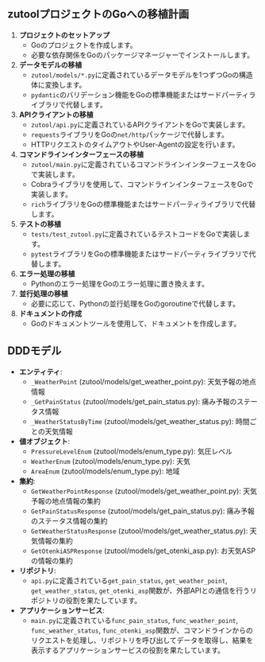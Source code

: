 ## zutoolプロジェクトのGoへの移植計画

1.  **プロジェクトのセットアップ**
    *   Goのプロジェクトを作成します。
    *   必要な依存関係をGoのパッケージマネージャーでインストールします。
2.  **データモデルの移植**
    *   `zutool/models/*.py`に定義されているデータモデルを1つずつGoの構造体に変換します。
    *   `pydantic`のバリデーション機能をGoの標準機能またはサードパーティライブラリで代替します。
3.  **APIクライアントの移植**
    *   `zutool/api.py`に定義されているAPIクライアントをGoで実装します。
    *   `requests`ライブラリをGoの`net/http`パッケージで代替します。
    *   HTTPリクエストのタイムアウトやUser-Agentの設定を行います。
4.  **コマンドラインインターフェースの移植**
    *   `zutool/main.py`に定義されているコマンドラインインターフェースをGoで実装します。
    *   Cobraライブラリを使用して、コマンドラインインターフェースをGoで実装します。
    *   `rich`ライブラリをGoの標準機能またはサードパーティライブラリで代替します。
5.  **テストの移植**
    *   `tests/test_zutool.py`に定義されているテストコードをGoで実装します。
    *   `pytest`ライブラリをGoの標準機能またはサードパーティライブラリで代替します。
6.  **エラー処理の移植**
    *   Pythonのエラー処理をGoのエラー処理に置き換えます。
7.  **並行処理の移植**
    *   必要に応じて、Pythonの並行処理をGoのgoroutineで代替します。
8.  **ドキュメントの作成**
    *   Goのドキュメントツールを使用して、ドキュメントを作成します。

## DDDモデル

*   **エンティティ**:
    *   `_WeatherPoint` (zutool/models/get_weather_point.py): 天気予報の地点情報
    *   `_GetPainStatus` (zutool/models/get_pain_status.py): 痛み予報のステータス情報
    *   `_WeatherStatusByTime` (zutool/models/get_weather_status.py): 時間ごとの天気情報
*   **値オブジェクト**:
    *   `PressureLevelEnum` (zutool/models/enum_type.py): 気圧レベル
    *   `WeatherEnum` (zutool/models/enum_type.py): 天気
    *   `AreaEnum` (zutool/models/enum_type.py): 地域
*   **集約**:
    *   `GetWeatherPointResponse` (zutool/models/get_weather_point.py): 天気予報の地点情報の集約
    *   `GetPainStatusResponse` (zutool/models/get_pain_status.py): 痛み予報のステータス情報の集約
    *   `GetWeatherStatusResponse` (zutool/models/get_weather_status.py): 天気情報の集約
    *   `GetOtenkiASPResponse` (zutool/models/get_otenki_asp.py): お天気ASPの情報の集約
*   **リポジトリ**:
    *   `api.py`に定義されている`get_pain_status`, `get_weather_point`, `get_weather_status`, `get_otenki_asp`関数が、外部APIとの通信を行うリポジトリの役割を果たしています。
*   **アプリケーションサービス**:
    *   `main.py`に定義されている`func_pain_status`, `func_weather_point`, `func_weather_status`, `func_otenki_asp`関数が、コマンドラインからのリクエストを処理し、リポジトリを呼び出してデータを取得し、結果を表示するアプリケーションサービスの役割を果たしています。
